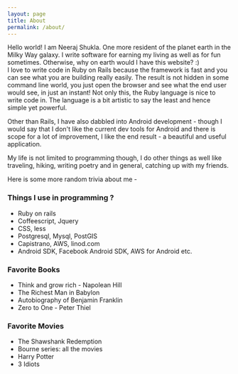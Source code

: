 ```yaml
---
layout: page
title: About
permalink: /about/
---
```

Hello world!
I am Neeraj Shukla. One more resident of the planet earth in the Milky Way galaxy. I write software for earning my living as well as for fun sometimes. Otherwise, why on earth would I have this website? :) <br>
I love to write code in Ruby on Rails because the framework is fast and you can see what you are building really easily. The result is not hidden in some command line world, you just open the browser and see what the end user would see, in just an instant! Not only this, the Ruby language is nice to write code in. The language is a bit artistic to say the least and hence simple yet powerful.
<br>

Other than Rails, I have also dabbled into Android development - though I would say that I don't like the current dev tools for Android and there is scope for a lot of improvement, I like the end result - a beautiful and useful application.

My life is not limited to programming though, I do other things as well like traveling, hiking, writing poetry and in general, catching up with my friends.

Here is some more random trivia about me -

<h3> Things I use in programming ? </h3>
<ul>
  <li>Ruby on rails</li>
  <li>Coffeescript, Jquery</li>
  <li>CSS, less</li>
  <li>Postgresql, Mysql, PostGIS</li>
  <li>Capistrano, AWS, linod.com</li>
  <li>Android SDK, Facebook Android SDK, AWS for Android etc.</li>
</ul>
<h3> Favorite Books </h3>
<ul>
<li> Think and grow rich - Napolean Hill </li>
<li> The Richest Man in Babylon </li>
<li> Autobiography of Benjamin Franklin </li>
<li> Zero to One - Peter Thiel </li>
</ul>

<h3> Favorite Movies </h3>
<ul>
<li>The Shawshank Redemption </li>
<li>Bourne series: all the movies </li>
<li>Harry Potter </li>
<li>3 Idiots </li>
</ul>
